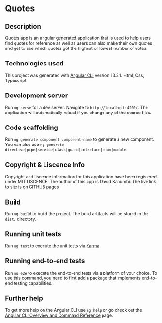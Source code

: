 # Quotes

## Description
Quotes app is an angular generated application that is used to help users find quotes for reference as well as users can also make their own quotes and get to see which quotes got the highest or lowest number of votes.  

## Technologies used
This project was generated with [Angular CLI](https://github.com/angular/angular-cli) version 13.3.1.
Html, Css, Typescript

## Development server

Run `ng serve` for a dev server. Navigate to `http://localhost:4200/`. The application will automatically reload if you change any of the source files.

## Code scaffolding

Run `ng generate component component-name` to generate a new component. You can also use `ng generate directive|pipe|service|class|guard|interface|enum|module`.

## Copyright & Liscence Info 
Copyright and liscence information for this application have been registered under MIT LISCENCE. The author of this app is David Kahumbi.
The live link to site is on GITHUB pages

## Build

Run `ng build` to build the project. The build artifacts will be stored in the `dist/` directory.

## Running unit tests

Run `ng test` to execute the unit tests via [Karma](https://karma-runner.github.io).

## Running end-to-end tests

Run `ng e2e` to execute the end-to-end tests via a platform of your choice. To use this command, you need to first add a package that implements end-to-end testing capabilities.

## Further help

To get more help on the Angular CLI use `ng help` or go check out the [Angular CLI Overview and Command Reference](https://angular.io/cli) page.
